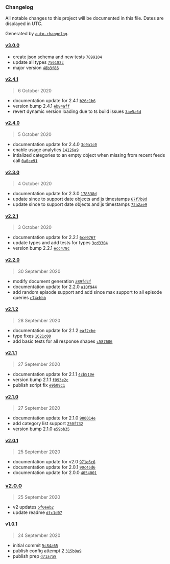 ### Changelog

All notable changes to this project will be documented in this file. Dates are displayed in UTC.

Generated by [`auto-changelog`](https://github.com/CookPete/auto-changelog).

#### [v3.0.0](https://github.com/RyanHirsch/podcastdx-client/compare/v2.4.1...v3.0.0)

- create json schema and new tests [`7899104`](https://github.com/RyanHirsch/podcastdx-client/commit/7899104702de4747b7fed69447de9f1297878558)
- update all types [`756182c`](https://github.com/RyanHirsch/podcastdx-client/commit/756182cbf9c2c313e2eede18692d094b98c166de)
- major version [`48b3f86`](https://github.com/RyanHirsch/podcastdx-client/commit/48b3f86022e31b6cda3a9981bc558f4032870c44)

#### [v2.4.1](https://github.com/RyanHirsch/podcastdx-client/compare/v2.4.0...v2.4.1)

> 6 October 2020

- documentation update for 2.4.1 [`b26c1b6`](https://github.com/RyanHirsch/podcastdx-client/commit/b26c1b6a2cc7d753f74e31ffd7c1571142b13a7b)
- version bump 2.4.1 [`eb84aff`](https://github.com/RyanHirsch/podcastdx-client/commit/eb84affc39750eacb263e1843c299f8531ae1bb2)
- revert dynamic version loading due to ts build issues [`3ae5a6d`](https://github.com/RyanHirsch/podcastdx-client/commit/3ae5a6da7ff8e4f1c97fa7cdd096fab69b63c51c)

#### [v2.4.0](https://github.com/RyanHirsch/podcastdx-client/compare/v2.3.0...v2.4.0)

> 5 October 2020

- documentation update for 2.4.0 [`3c0a1c0`](https://github.com/RyanHirsch/podcastdx-client/commit/3c0a1c0d23e2bcedd7755c39ad3bf92e4e7f15e8)
- enable usage analytics [`14126a9`](https://github.com/RyanHirsch/podcastdx-client/commit/14126a9b6ba63864a5010e0ca9006f239a4d326f)
- intialized categories to an empty object when missing from recent feeds call [`0a0ce91`](https://github.com/RyanHirsch/podcastdx-client/commit/0a0ce9144d7d479ab44deba5340c14af56ea54b3)

#### [v2.3.0](https://github.com/RyanHirsch/podcastdx-client/compare/v2.2.1...v2.3.0)

> 4 October 2020

- documentation update for 2.3.0 [`178538d`](https://github.com/RyanHirsch/podcastdx-client/commit/178538dac02878a6e8743ded30995cf11aec1590)
- update since to support date objects and js timestamps [`67f7b8d`](https://github.com/RyanHirsch/podcastdx-client/commit/67f7b8d454068f865d3f144d2152284ea6a047c9)
- update since to support date objects and js timestamps [`72a2ae9`](https://github.com/RyanHirsch/podcastdx-client/commit/72a2ae9f38e36ec5d404b0f98a0aa16f990111d7)

#### [v2.2.1](https://github.com/RyanHirsch/podcastdx-client/compare/v2.2.0...v2.2.1)

> 3 October 2020

- documentation update for 2.2.1 [`6ce0767`](https://github.com/RyanHirsch/podcastdx-client/commit/6ce07672871ffb3ed328c1b64a1d95b19c7846bf)
- update types and add tests for types [`3cd3304`](https://github.com/RyanHirsch/podcastdx-client/commit/3cd33046b17e610cb8dd97f9dfcf890dcda29acf)
- version bump 2.2.1 [`ecc478c`](https://github.com/RyanHirsch/podcastdx-client/commit/ecc478c818c8a5127adbce46a7a210daf3cb7def)

#### [v2.2.0](https://github.com/RyanHirsch/podcastdx-client/compare/v2.1.2...v2.2.0)

> 30 September 2020

- modify document generation [`a89fdcf`](https://github.com/RyanHirsch/podcastdx-client/commit/a89fdcf8e7dc6c1a070715e07ec0bcb3ba28a74c)
- documentation update for 2.2.0 [`a10f944`](https://github.com/RyanHirsch/podcastdx-client/commit/a10f9448e26845e062693bf776b31eaab9b8d5f5)
- add random episode support and add since max support to all episode queries [`c74cbbb`](https://github.com/RyanHirsch/podcastdx-client/commit/c74cbbbe28095771bf912e8c808b15221c65095c)

#### [v2.1.2](https://github.com/RyanHirsch/podcastdx-client/compare/v2.1.1...v2.1.2)

> 28 September 2020

- documentation update for 2.1.2 [`eaf2cbe`](https://github.com/RyanHirsch/podcastdx-client/commit/eaf2cbe9109f031b65b534f1e40e9f2468bbf155)
- type fixes [`1621c00`](https://github.com/RyanHirsch/podcastdx-client/commit/1621c00537555d6316978c033a571bf7ddc6ce9a)
- add basic tests for all response shapes [`c587606`](https://github.com/RyanHirsch/podcastdx-client/commit/c58760680572673deb79a492e861302139422df4)

#### [v2.1.1](https://github.com/RyanHirsch/podcastdx-client/compare/v2.1.0...v2.1.1)

> 27 September 2020

- documentation update for 2.1.1 [`4cb510e`](https://github.com/RyanHirsch/podcastdx-client/commit/4cb510ea5fdffeb9ccf1ed0d5b5de72a37ed3810)
- version bump 2.1.1 [`f093e2c`](https://github.com/RyanHirsch/podcastdx-client/commit/f093e2cd7f6c594f48503bc82f55fe7e011f5a9a)
- publish script fix [`e9b09c1`](https://github.com/RyanHirsch/podcastdx-client/commit/e9b09c1b3a63cddce1ff22f0331722fd062ca4cd)

#### [v2.1.0](https://github.com/RyanHirsch/podcastdx-client/compare/v2.0.1...v2.1.0)

> 27 September 2020

- documentation update for 2.1.0 [`900014e`](https://github.com/RyanHirsch/podcastdx-client/commit/900014e5059f6b0604a003709dccbdf04b695acd)
- add category list support [`250f732`](https://github.com/RyanHirsch/podcastdx-client/commit/250f73277bd5383298676f862fe10695d36687b7)
- version bump 2.1.0 [`e59bb35`](https://github.com/RyanHirsch/podcastdx-client/commit/e59bb354e9a7f243e267fc6e76015cdb3700a530)

#### [v2.0.1](https://github.com/RyanHirsch/podcastdx-client/compare/v2.0.0...v2.0.1)

> 25 September 2020

- documentation update for v2.0 [`971e6c6`](https://github.com/RyanHirsch/podcastdx-client/commit/971e6c6bb59fad96bbd8322affd2abfcf50ccb3d)
- documentation update for 2.0.1 [`90c45d6`](https://github.com/RyanHirsch/podcastdx-client/commit/90c45d6454eebff7a66863279e695e0bb2004f88)
- documentation update for 2.0.0 [`4054001`](https://github.com/RyanHirsch/podcastdx-client/commit/4054001cb56c844a38fd300878f34fb2c9822315)

### [v2.0.0](https://github.com/RyanHirsch/podcastdx-client/compare/v1.0.1...v2.0.0)

> 25 September 2020

- v2 updates [`5f0eeb2`](https://github.com/RyanHirsch/podcastdx-client/commit/5f0eeb2b526ee32deb60d1344a846c31bfcda8f4)
- update readme [`dfc1d07`](https://github.com/RyanHirsch/podcastdx-client/commit/dfc1d07092ed27d8c1dca9cbe255c340777fdf89)

#### v1.0.1

> 24 September 2020

- initial commit [`5c84a65`](https://github.com/RyanHirsch/podcastdx-client/commit/5c84a65abaf7fab7e61db46f7a3ecfc8ccff24e0)
- publish config attempt 2 [`315b0a9`](https://github.com/RyanHirsch/podcastdx-client/commit/315b0a971875b15c981758eade1cdb83fe43b70a)
- publish prep [`d71a7a8`](https://github.com/RyanHirsch/podcastdx-client/commit/d71a7a85555181373f8a4bf29d26afed0fba71f6)
